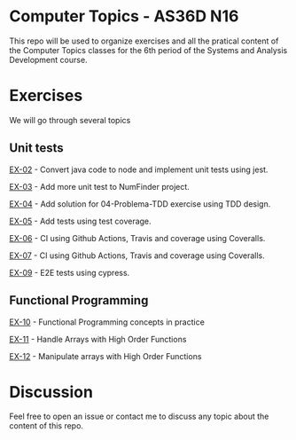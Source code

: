 # Computer Topics - AS36D N16

This repo will be used to organize exercises and all the pratical content of the Computer Topics classes for the 6th period of the Systems and Analysis Development course.


# Exercises

We will go through several topics

## Unit tests

[EX-02](https://github.com/tgwow/computer-topics/tree/master/NAP/02) - Convert java code to node and implement unit tests using jest.

[EX-03](https://github.com/tgwow/computer-topics/tree/master/NAP/03) - Add more unit test to NumFinder project.

[EX-04](https://github.com/tgwow/computer-topics/tree/master/NAP/04) - Add solution for 04-Problema-TDD exercise using TDD design.

[EX-05](https://github.com/tgwow/computer-topics/tree/master/NAP/05) - Add tests using test coverage.

[EX-06](https://github.com/tgwow/ci-example) - CI using Github Actions, Travis and coverage using Coveralls.

[EX-07](https://github.com/tgwow/salary-calculator) - CI using Github Actions, Travis and coverage using Coveralls.

[EX-09](https://github.com/tgwow/cypress-exercise) - E2E tests using cypress.



## Functional Programming

[EX-10](https://github.com/tgwow/computer-topics/tree/master/NAP/10) - Functional Programming concepts in practice

[EX-11](https://github.com/tgwow/computer-topics/tree/master/NAP/11) - Handle Arrays with High Order Functions

[EX-12](https://github.com/tgwow/computer-topics/tree/master/NAP/12) - Manipulate arrays with High Order Functions


# Discussion

Feel free to open an issue or contact me to discuss any topic about the content of this repo.
